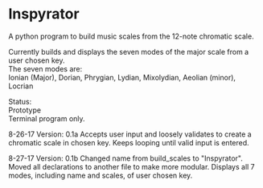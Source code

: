 # Inspyrator
A python program to build music scales from the 12-note chromatic scale.

Currently builds and displays the seven modes of the major scale from a user chosen key.  
The seven modes are:  
Ionian (Major), Dorian, Phrygian, Lydian, Mixolydian, Aeolian (minor), Locrian

Status:  
  Prototype  
  Terminal program only.

8-26-17
Version: 0.1a
  Accepts user input and loosely validates to create a chromatic scale in chosen key. Keeps looping until valid input is entered.

8-27-17
Version: 0.1b
  Changed name from build_scales to "Inspyrator".
  Moved all declarations to another file to make more modular.
  Displays all 7 modes, including name and scales, of user chosen key.
